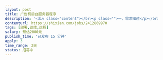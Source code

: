 ```yaml
---                
layout: post       
title: 广告机后台服务器程序           
description: '<div class="content"></br><p class="">一、需求描述</p></br><p class="">产品类别：广告机后台发布 </br><br/>开发进度：已开发好，但带负载能力不行，需要帮忙解决一下问题 </br><br/>功能：能够至少实现10000台的带负载能力</br><br/>技术：使用PHP语言、MYSQL数据库技术</p></br><p class="">可以远程</p></br></div>'     
contenturl: https://shixian.com/jobs/2412869970      
tags: [部署,运维,远程]            
salary: 预估2000元          
publish_time: '已发布 15 分钟'         
apply: 3                   
time_range: 2天              
status: 招募中                  
---                 
```

